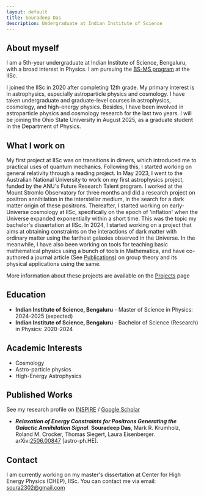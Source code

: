 ```yaml
---
layout: default
title: Souradeep Das
description: Undergraduate at Indian Institute of Science
---
```


<h2>About myself</h2>

I am a 5th-year undergraduate at Indian Institute of Science, Bengaluru, with a broad interest in Physics. I am pursuing the <a href='https://bs-ug.iisc.ac.in/'>BS-MS program</a> at the IISc.

I joined the IISc in 2020 after completing 12th grade. My primary interest is in astrophysics, especially astroparticle physics and cosmology. I have taken undergraduate and graduate-level courses in astrophysics, cosmology, and high-energy physics. Besides, I have been involved in astroparticle physics and cosmology research for the last two years. I will be joining the Ohio State University in August 2025, as a graduate student in the Department of Physics.

<h2>What I work on</h2>

My first project at IISc was on transitions in dimers, which introduced me to practical uses of quantum mechanics. Following this, I started working on general relativity through a reading project. In May 2023, I went to the Australian National University to work on my first astrophysics project, funded by the ANU's Future Research Talent program. I worked at the Mount Stromlo Observatory for three months and did a research project on positron annihilation in the interstellar medium, in the search for a dark matter origin of these positrons. Thereafter, I started working on early-Universe cosmology at IISc, specifically on the epoch of 'inflation' when the Universe expanded exponentially within a short time. This was the topic my bachelor's dissertation at IISc. In 2024, I started working on a project that aims at obtaining constraints on the interactions of dark matter with ordinary matter using the farthest galaxies observed in the Universe. In the meanwhile, I have also been working on tools for teaching basic mathematical physics using a bunch of tools in Mathematica, and have co-authored a journal article (See [Publications](publications)) on group theory and its physical applications using the same.

More information about these projects are available on the <a href='projects.html'>Projects</a> page

## Education
* **Indian Institute of Science, Bengaluru** - Master of Science in Physics: 2024-2025 (expected)
* **Indian Institute of Science, Bengaluru** - Bachelor of Science (Research) in Physics: 2020-2024

## Academic Interests

* Cosmology
* Astro-particle physics
* High-Energy Astrophysics

## Published Works
See my research profile on [INSPIRE](https://inspirehep.net/authors/2806415) / [Google Scholar](https://scholar.google.com/citations?user=tiRjT-wAAAAJ&hl=en&oi=ao)

* ***Relaxation of Energy Constraints for Positrons Generating the Galactic Annihilation Signal***. **Souradeep Das**, Mark R. Krumholz, Roland M. Crocker, Thomas Siegert, Laura Eisenberger. arXiv:[2506.00847](https://arxiv.org/abs/2506.00847) [astro-ph.HE].


## Contact
I am currently working on my master's dissertation at Center for High Energy Physics (CHEP), IISc. You can contact me via email: [soura2302@gmail.com](mailto:soura2302@gmail.com)
